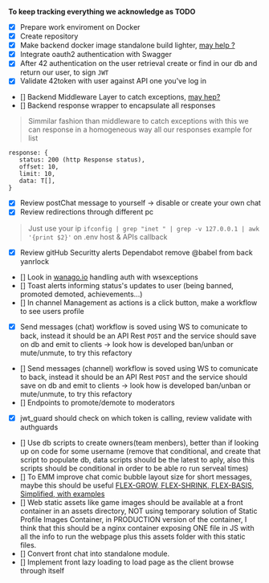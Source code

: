 **To keep tracking everything we acknowledge as TODO**
- [x] Prepare work enviroment on Docker
- [x] Create repository
- [x] Make backend docker image standalone build lighter, [may help ?](https://www.youtube.com/watch?v=JsgdvPMMdGA)
- [x] Integrate oauth2 authentication with Swagger
- [x] After 42 authentication on the user retrieval create or find in our db and return our user, to sign `JWT`
- [x] Validate 42token with user against API one you've log in
- [] Backend Middleware Layer to catch exceptions, [may hep?](https://medium.com/yavar/how-to-handle-prisma-client-errors-with-nestjs-ac81fb368c0f)
- [] Backend response wrapper to encapsulate all responses
> Simmilar fashion than middleware to catch exceptions with this we can response in a homogeneous way all our responses example for list
 ~~~
response: { 
    status: 200 (http Response status),
    offset: 10,
    limit: 10,
    data: T[],
}
~~~
- [x] Review postChat message to yourself -> disable or create your own chat
- [x] Review redirections through different pc
> Just use your ip `ifconfig | grep "inet " | grep -v 127.0.0.1 | awk '{print $2}'` on .env host & APIs callback
- [x] Review gitHub Securitty alerts Dependabot remove @babel from back yanrlock
- [] Look in [wanago.io](https://wanago.io/2021/01/25/api-nestjs-chat-websockets/) handling auth with wsexceptions
- [] Toast alerts informing status's updates to user (being banned, promoted demoted, achievements...)
- [] In channel Management as actions is a click button, make a workflow to see users profile
- [x] Send messages (chat) workflow is soved using WS to comunicate to back, instead it should be an API Rest `POST` and the service should save on db and emit to clients -> look how is developed ban/unban or mute/unmute, to try this refactory
- [] Send messages (channel) workflow is soved using WS to comunicate to back, instead it should be an API Rest `POST` and the service should save on db and emit to clients -> look how is developed ban/unban or mute/unmute, to try this refactory
- [] Endpoints to promote/demote to moderators
- [x] jwt_guard should check on which token is calling, review validate with authguards
- [] Use db scripts to create owners(team menbers), better than if looking up on code for some username (remove that conditional, and create that script to populate db, data scripts should be the latest to aply, also this scripts should be conditional in order to be able ro run serveal times)
- [] To EMM improve chat comic bubble layout size for short messages, maybe this should be useful [FLEX-GROW, FLEX-SHRINK, FLEX-BASIS, Simplified, with examples](https://www.youtube.com/watch?v=XpKc-REVwTs)
- [] Web static assets like game images should be available at a front container in an assets directory, NOT using temporary solution of Static Profile Images Container, in PRODUCTION version of the container, I think that this should be a nginx container exposing ONE file in JS with all the info to run the webpage plus this assets folder with this static files.
- [] Convert front chat  into standalone module.
- [] Implement front lazy loading to load page as the client browse through itself